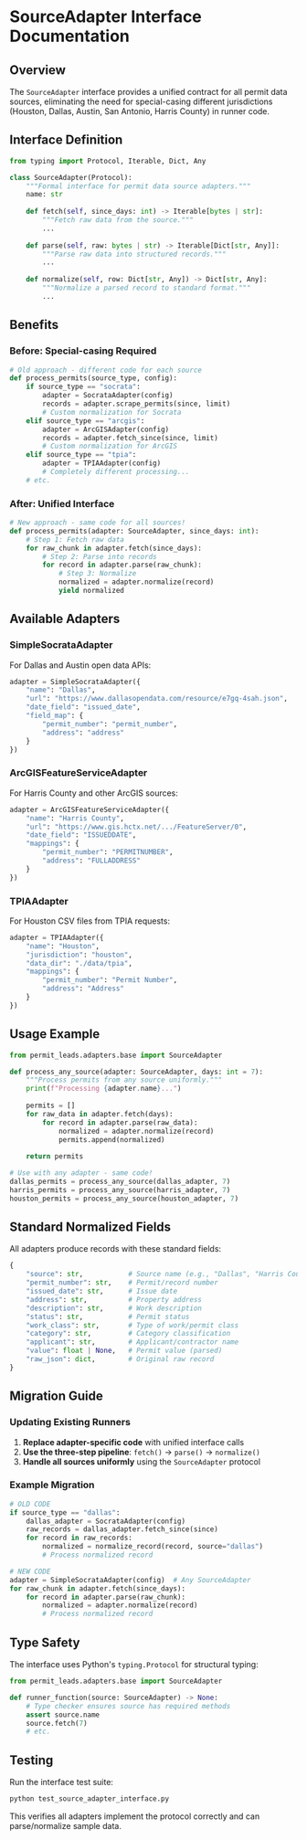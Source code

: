 # SourceAdapter Interface Documentation

## Overview

The `SourceAdapter` interface provides a unified contract for all permit data sources, eliminating the need for special-casing different jurisdictions (Houston, Dallas, Austin, San Antonio, Harris County) in runner code.

## Interface Definition

```python
from typing import Protocol, Iterable, Dict, Any

class SourceAdapter(Protocol):
    """Formal interface for permit data source adapters."""
    name: str
    
    def fetch(self, since_days: int) -> Iterable[bytes | str]:
        """Fetch raw data from the source."""
        ...
    
    def parse(self, raw: bytes | str) -> Iterable[Dict[str, Any]]:
        """Parse raw data into structured records."""
        ...
    
    def normalize(self, row: Dict[str, Any]) -> Dict[str, Any]:
        """Normalize a parsed record to standard format."""
        ...
```

## Benefits

### Before: Special-casing Required
```python
# Old approach - different code for each source
def process_permits(source_type, config):
    if source_type == "socrata":
        adapter = SocrataAdapter(config)
        records = adapter.scrape_permits(since, limit)
        # Custom normalization for Socrata
    elif source_type == "arcgis":
        adapter = ArcGISAdapter(config) 
        records = adapter.fetch_since(since, limit)
        # Custom normalization for ArcGIS
    elif source_type == "tpia":
        adapter = TPIAAdapter(config)
        # Completely different processing...
    # etc.
```

### After: Unified Interface
```python
# New approach - same code for all sources!
def process_permits(adapter: SourceAdapter, since_days: int):
    # Step 1: Fetch raw data
    for raw_chunk in adapter.fetch(since_days):
        # Step 2: Parse into records
        for record in adapter.parse(raw_chunk):
            # Step 3: Normalize
            normalized = adapter.normalize(record)
            yield normalized
```

## Available Adapters

### SimpleSocrataAdapter
For Dallas and Austin open data APIs:
```python
adapter = SimpleSocrataAdapter({
    "name": "Dallas",
    "url": "https://www.dallasopendata.com/resource/e7gq-4sah.json",
    "date_field": "issued_date",
    "field_map": {
        "permit_number": "permit_number",
        "address": "address"
    }
})
```

### ArcGISFeatureServiceAdapter
For Harris County and other ArcGIS sources:
```python
adapter = ArcGISFeatureServiceAdapter({
    "name": "Harris County",
    "url": "https://www.gis.hctx.net/.../FeatureServer/0",
    "date_field": "ISSUEDDATE",
    "mappings": {
        "permit_number": "PERMITNUMBER",
        "address": "FULLADDRESS"
    }
})
```

### TPIAAdapter
For Houston CSV files from TPIA requests:
```python
adapter = TPIAAdapter({
    "name": "Houston",
    "jurisdiction": "houston",
    "data_dir": "./data/tpia",
    "mappings": {
        "permit_number": "Permit Number",
        "address": "Address"
    }
})
```

## Usage Example

```python
from permit_leads.adapters.base import SourceAdapter

def process_any_source(adapter: SourceAdapter, days: int = 7):
    """Process permits from any source uniformly."""
    print(f"Processing {adapter.name}...")
    
    permits = []
    for raw_data in adapter.fetch(days):
        for record in adapter.parse(raw_data):
            normalized = adapter.normalize(record)
            permits.append(normalized)
    
    return permits

# Use with any adapter - same code!
dallas_permits = process_any_source(dallas_adapter, 7)
harris_permits = process_any_source(harris_adapter, 7)  
houston_permits = process_any_source(houston_adapter, 7)
```

## Standard Normalized Fields

All adapters produce records with these standard fields:

```python
{
    "source": str,           # Source name (e.g., "Dallas", "Harris County")
    "permit_number": str,    # Permit/record number
    "issued_date": str,      # Issue date
    "address": str,          # Property address
    "description": str,      # Work description
    "status": str,           # Permit status
    "work_class": str,       # Type of work/permit class
    "category": str,         # Category classification
    "applicant": str,        # Applicant/contractor name
    "value": float | None,   # Permit value (parsed)
    "raw_json": dict,        # Original raw record
}
```

## Migration Guide

### Updating Existing Runners

1. **Replace adapter-specific code** with unified interface calls
2. **Use the three-step pipeline**: `fetch()` → `parse()` → `normalize()`
3. **Handle all sources uniformly** using the `SourceAdapter` protocol

### Example Migration

```python
# OLD CODE
if source_type == "dallas":
    dallas_adapter = SocrataAdapter(config)
    raw_records = dallas_adapter.fetch_since(since)
    for record in raw_records:
        normalized = normalize_record(record, source="dallas")
        # Process normalized record

# NEW CODE  
adapter = SimpleSocrataAdapter(config)  # Any SourceAdapter
for raw_chunk in adapter.fetch(since_days):
    for record in adapter.parse(raw_chunk):
        normalized = adapter.normalize(record)
        # Process normalized record
```

## Type Safety

The interface uses Python's `typing.Protocol` for structural typing:

```python
from permit_leads.adapters.base import SourceAdapter

def runner_function(source: SourceAdapter) -> None:
    # Type checker ensures source has required methods
    assert source.name
    source.fetch(7)
    # etc.
```

## Testing

Run the interface test suite:
```bash
python test_source_adapter_interface.py
```

This verifies all adapters implement the protocol correctly and can parse/normalize sample data.